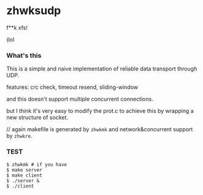 # zhwksudp
f**k xfs!

(lol

### What's this

This is a simple and naive implementation of reliable data transport through UDP.

features: crc check, timeout resend, sliding-window

and this doesn't support multiple concurrent connections.

but I think it's very easy to modify the prot.c to achieve this by wrapping a new structure of socket.

// again makefile is generated by `zhwkmk` and network&concurrent support by `zhwkre`.



### TEST

```shell
$ zhwkmk # if you have
$ make server
$ make client
$ ./server &
$ ./client
```


